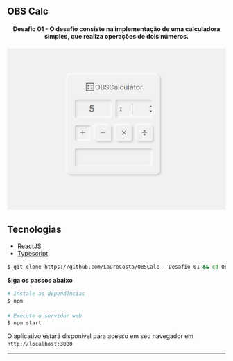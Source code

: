 
## OBS Calc

<h4 align="center">
  Desafio 01 - O desafio consiste na implementação de uma calculadora simples, que realiza operações de dois números.
</h4>

![Calc preview](.github/obscalc.gif)

## Tecnologias
  
- [ReactJS](https://reactjs.org/)
- [Typescript](https://www.typescriptlang.org/)

```bash
$ git clone https://github.com/LauroCosta/OBSCalc---Desafio-01 && cd OBSCalc---Desafio-01
```

**Siga os passos abaixo**

```bash
# Instale as dependências
$ npm

# Execute o servidor web
$ npm start
```

O aplicativo estará disponível para acesso em seu navegador em `http://localhost:3000`


---
